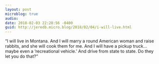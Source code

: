 ```yaml
---
layout: post
microblog: true
audio: 
date: 2018-02-03 22:28:56 -0400
guid: http://jeredb.micro.blog/2018/02/04/i-will-live.html
---
```

“I will live in Montana. And I will marry a round American woman and raise rabbits, and she will cook them for me. And I will have a pickup truck... maybe even a ‘recreational vehicle.’ And drive from state to state. Do they let you do that?”
